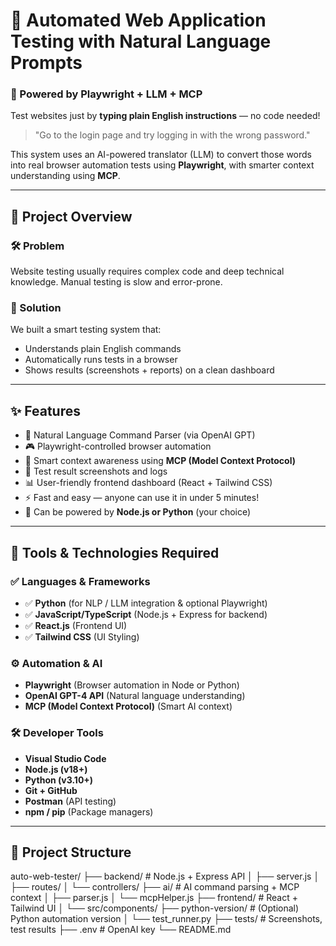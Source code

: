 # 🤖 Automated Web Application Testing with Natural Language Prompts

### 🧠 Powered by Playwright + LLM + MCP

Test websites just by **typing plain English instructions** — no code needed!

> "Go to the login page and try logging in with the wrong password."

This system uses an AI-powered translator (LLM) to convert those words into real browser automation tests using **Playwright**, with smarter context understanding using **MCP**.

---

## 🚀 Project Overview

### 🛠️ Problem

Website testing usually requires complex code and deep technical knowledge. Manual testing is slow and error-prone.

### 🌟 Solution

We built a smart testing system that:
- Understands plain English commands
- Automatically runs tests in a browser
- Shows results (screenshots + reports) on a clean dashboard

---

## ✨ Features

- 🧠 Natural Language Command Parser (via OpenAI GPT)
- 🎮 Playwright-controlled browser automation
- 🧩 Smart context awareness using **MCP (Model Context Protocol)**
- 📸 Test result screenshots and logs
- 📊 User-friendly frontend dashboard (React + Tailwind CSS)
- ⚡ Fast and easy — anyone can use it in under 5 minutes!
- 💬 Can be powered by **Node.js or Python** (your choice)

---

## 🧰 Tools & Technologies Required

### ✅ Languages & Frameworks
- ✅ **Python** (for NLP / LLM integration & optional Playwright)
- ✅ **JavaScript/TypeScript** (Node.js + Express for backend)
- ✅ **React.js** (Frontend UI)
- ✅ **Tailwind CSS** (UI Styling)

### ⚙️ Automation & AI
- **Playwright** (Browser automation in Node or Python)
- **OpenAI GPT-4 API** (Natural language understanding)
- **MCP (Model Context Protocol)** (Smart AI context)

### 🛠️ Developer Tools
- **Visual Studio Code**
- **Node.js (v18+)**
- **Python (v3.10+)**
- **Git + GitHub**
- **Postman** (API testing)
- **npm / pip** (Package managers)

---

## 📁 Project Structure

auto-web-tester/
├── backend/ # Node.js + Express API
│ ├── server.js
│ ├── routes/
│ └── controllers/
├── ai/ # AI command parsing + MCP context
│ ├── parser.js
│ └── mcpHelper.js
├── frontend/ # React + Tailwind UI
│ └── src/components/
├── python-version/ # (Optional) Python automation version
│ └── test_runner.py
├── tests/ # Screenshots, test results
├── .env # OpenAI key
└── README.md
